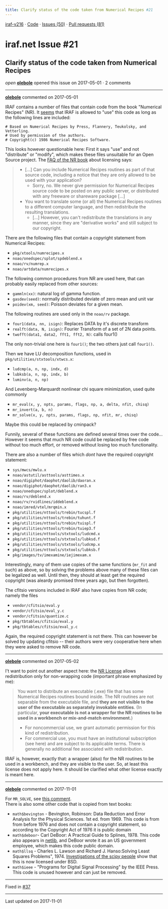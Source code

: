 ```yaml
---
title: Clarify status of the code taken from Numerical Recipes #21
---
```


[iraf-v216](/iraf-v216) · [Code](https://github.com/iraf-community/iraf/tree/iraf-v216) · [Issues (50)](/iraf-v216/issues) · [Pull requests (81)](/iraf-v216/issues/pulls)

# iraf.net Issue #21
## Clarify status of the code taken from Numerical Recipes
*open* **[olebole](https://github.com/olebole)** opened this issue on 2017-05-01 · 2 comments

- - - -

**[olebole](https://github.com/olebole)** commented on 2017-05-01

IRAF contains a number of files that contain code from the book "Numerical Recipes" (NR). It [seems](http://iraf.net/forum/viewtopic.php?forum=4&showtopic=1468264&highlight=explicit%20permission%20from%20the%20authors) that IRAF is allowed to "use" this code as long as the following lines are included:  
```  
# Based on Numerical Recipes by Press, Flannery, Teukolsky, and Vetterling.  
# Used by permission of the authors.  
# Copyright(c) 1986 Numerical Recipes Software.  
```  
This looks however questionable here: First it says "use" and not "distribute" or "modify", which makes these files unsuitable for an Open Source project. The [FAQ of the NR book](http://www.nr.com/licenses/redistribute.html) about licensing says:  
>*  [...] Can you include Numerical Recipes routines as part of that source code, including a notice that they are only allowed to be used with your application?  
>      -  Sorry, no. We never give permission for Numerical Recipes source code to be posted on any public server, or distributed with any freeware or shareware package [...]  
>* You want to translate some (or all) the Numerical Recipes routines to a different computer language, and then redistribute the resulting translations.  
>     -  [...] However, you can't redistribute the translations in any manner, since they are "derivative works" and still subject to our copyright.  
  
There are the following files that contain a copyright statement from Numerical Recipes:  
  
* `pkg/xtools/numrecipes.x`  
* `noao/onedspec/splot/spdeblend.x`  
* `noao/rv/numrep.x`  
* `noao/artdata/numrecipes.x`  
  
The following common procedures from NR are used here, that can probably easily replaced from other sources:  
* `gammln(xx)`: natural log of gamma function.  
* `gasdev(seed)`: normally distributed deviate of zero mean and unit var  
* `poidev(xm, seed)`: Poisson deviates for a given mean.  
  
The following routines are used only in the `noao/rv` package.   
* `four1(data, nn, isign)`: Replaces DATA by it's discrete transform  
* `realft(data, N, isign)`: Fourier Transform of a set of 2N data points.  
* `twofft(data1, data2, fft1, fft2, N)`: calls four1()  
  
The only non-trivial one here is `four1()`; the two others just call `four1()`.  
  
Then we have LU decomposition functions, used in `pkg/utilities/stxtools/xtwcs.x`:  
* `ludcmp(a, n, np, indx, d)`  
* `lubksb(a, n, np, indx, b)`  
* `luminv(a, n, np)`  
  
And Levenberg-Marquardt nonlinear chi square minimization, used quite commonly  
* `mr_eval(x, y, npts, params, flags, np, a, delta, nfit, chisq)`  
* `mr_invert(a, b, n)`  
* `mr_solve(x, y, npts, params, flags, np, nfit, mr, chisq)`  
  
Maybe this could be replaced by cminpack?  
  
Funnily, several of these functions are defined several times over the code... However it seems that much NR code could be replaced by free code without too much effort, or removed without losing too much functionality.   
  
There are also a number of files which _dont_ have the required copyright statement:  
* `sys/mwcs/mwlu.x`  
* `noao/astutil/asttools/asttimes.x`  
* `noao/digiphot/daophot/daolib/daoran.x`  
* `noao/digiphot/daophot/daolib/ran3.x`  
* `noao/onedspec/splot/deblend.x`  
* `noao/rv/deblend.x`  
* `noao/rv/rvidlines/iddeblend.x`  
* `noao/imred/vtel/mrqmin.x`  
* `pkg/utilities/nttools/trebin/tucspl.f`  
* `pkg/utilities/nttools/trebin/tuhunt.f`  
* `pkg/utilities/nttools/trebin/tuispl.f`  
* `pkg/utilities/nttools/trebin/tuiep3.f`  
* `pkg/utilities/nttools/stxtools/ludcmd.x`  
* `pkg/utilities/nttools/stxtools/lubksd.f`  
* `pkg/utilities/nttools/stxtools/ludcmp.x`  
* `pkg/utilities/nttools/stxtools/lubksb.f`  
* `pkg/images/tv/imexamine/iejimexam.x`  
  
Interestingly, many of them use copies of the same functions (`mr_fit` and such) as above, so by solving the problems above many of these files can be legalized as well. Until then, they should at least get the required copyright (was aleardy promised three years ago, but then forgotten).  
  
The cfitsio versions included in IRAF also have copies from NR code; namely the files  
  
* `vendor/cfitsio/eval.y`  
* `vendor/cfitsio/eval_y.c`  
* `vendor/cfitsio/quantize.c`  
* `pkg/tbtables/cfitsio/eval.y`  
* `pkg/tbtables/cfitsio/eval_y.c`  
  
Again, the required copyright statement is not there. This can however be solved by updating cfitsio -- their authors were very cooperative here when they were asked to remove NR code.
- - - -

**[olebole](https://github.com/olebole)** commented on 2017-05-02

I't want to point out another aspect here: the [NR License](http://numerical.recipes/licenses/redistribute.html) allows redistribution only for non-wrapping code (important phrase emphasized by me):  
  
>You want to distribute an executable (.exe) file that has some Numerical Recipes routines bound inside. The NR routines are not separable from the executable file, and __they are not visible to the user of the executable as separately invokable entities__. (In particular, __your executable is not a wrapper for the NR routines to be used in a workbench or mix-and-match environment.__)  
> * For noncommercial use, we grant automatic permission for this kind of redistribution.  
> * For commercial use, you must have an institutional subscription (see here) and are subject to its applicable terms. There is generally no additional fee associated with redistribution.  
  
IRAF is, however, exactly that: a wrapper (also) for the NR routines to be used in a workbench, and they are visible to the user. So, at least this license does not apply here. It should be clarified what other license exactly is meant here.
- - - -

**[olebole](https://github.com/olebole)** commented on 2017-11-01

For `MR_SOLVE`, see [this comment](https://github.com/iraf-community/iraf/pull/37#issuecomment-341108992).  
There is also some other code that is copied from text books:  
  
 * `math$bevington` - Bevington, Robinson: Data Reduction and Error Analysis for the Physical Sciences. 1st ed. from 1969. This code is from from before 1976 and does not contain a copyright statement, so according to the Copyright Act of 1976 it is public domain  
 * `math$deboor`- Carl DeBoor: A Practical Guide to Splines, 1978. This code also appears in [netlib](http://www.netlib.org/), and DeBoor wrote it as an US government employee, which makes this code public domain.  
* `math$llsq` - Charles L. Lawson and Richard J. Hanso:Solving Least Squares Problems", 1974. [Investigations of the scipy people](https://github.com/scipy/scipy/blob/70ff60f9d31c66c267961f58caf1e36a6b37622b/scipy/optimize/slsqp/slsqp_optmz.f#L8-L29) show that this is now licensed under BSD.  
* `math$ieee` - "Programs for Digital Signal Processing" by the IEEE Press. This code is unused however and can just be removed.

- - - -

Fixed in [#37](https://iraf-community.github.io/iraf-v216/issues/37)

- - - -

Last updated on 2017-11-01
